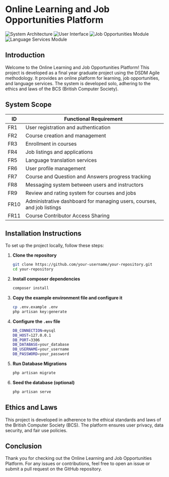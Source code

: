 
# Online Learning and Job Opportunities Platform

![System Architecture](https://1drv.ms/i/c/c0a2a77198fbdcb5/EafOE4YDtJ1Mp5-eNTMJFcsBO1giARW0jmDha-BcKvM4YA?e=TXT9Y0)
![User Interface](https://1drv.ms/i/c/c0a2a77198fbdcb5/Eb_kudyH3pNFtlZbjXefBDgBiEbD-dY4HJbRdylSw9Ye-w?e=H0XlAu)
![Job Opportunities Module](https://1drv.ms/i/c/c0a2a77198fbdcb5/EWhEFAXUdBpMmhZ2hH1Gco8BDGFQoXV4dz3kV3-kp_Q56A?e=s1wxBO)
![Language Services Module](https://1drv.ms/i/c/c0a2a77198fbdcb5/EXR7vDLTcYlEhNNrapERN-sB1JKMAaOXWjf9c77bJq0I3g?e=Yd7Gzz)

## Introduction

Welcome to the Online Learning and Job Opportunities Platform! This project is developed as a final year graduate project using the DSDM Agile methodology. It provides an online platform for learning, job opportunities, and language services. The system is developed solo, adhering to the ethics and laws of the BCS (British Computer Society).

## System Scope

| ID   | Functional Requirement                                                 |
|------|------------------------------------------------------------------------|
| FR1  | User registration and authentication                                   |
| FR2  | Course creation and management                                         |
| FR3  | Enrollment in courses                                                  |
| FR4  | Job listings and applications                                          |
| FR5  | Language translation services                                          |
| FR6  | User profile management                                                |
| FR7  | Course and Question and Answers progress tracking                      |
| FR8  | Messaging system between users and instructors                         |
| FR9  | Review and rating system for courses and jobs                          |
| FR10 | Administrative dashboard for managing users, courses, and job listings |
| FR11 | Course Contributor Access Sharing |                                     |

## Installation Instructions

To set up the project locally, follow these steps:

1. **Clone the repository**
   ```bash
   git clone https://github.com/your-username/your-repository.git
   cd your-repository

2. **Install composer dependencies**
   ```bash
   composer install
   
3. **Copy the example environment file and configure it**
   ```bash
   cp .env.example .env
   php artisan key:generate
   
4. **Configure the `.env` file**
   ```bash
   DB_CONNECTION=mysql
   DB_HOST=127.0.0.1
   DB_PORT=3306
   DB_DATABASE=your_database
   DB_USERNAME=your_username
   DB_PASSWORD=your_password
   
5. **Run Database Migrations**
   ```bash
   php artisan migrate
   
6. **Seed the database (optional)**
   ```bash
   php artisan serve

## Ethics and Laws
This project is developed in adherence to the ethical standards and laws of the British Computer Society (BCS). The platform ensures user privacy, data security, and fair use policies.

## Conclusion
Thank you for checking out the Online Learning and Job Opportunities Platform. For any issues or contributions, feel free to open an issue or submit a pull request on the GitHub repository.
